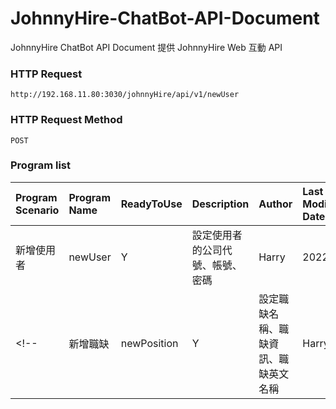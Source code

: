 # JohnnyHire-ChatBot-API-Document
JohnnyHire ChatBot API Document 提供 JohnnyHire Web 互動 API

### HTTP Request
```
http://192.168.11.80:3030/johnnyHire/api/v1/newUser
```
### HTTP Request Method
```
POST
```

### Program list
| Program Scenario| Program Name | ReadyToUse | Description | Author | Last Modify Date |
|:----------|:----------|:----------|:----------|:----------|:----------|
| 新增使用者 | newUser | Y | 設定使用者的公司代號、帳號、密碼 | Harry | 20220208 |
<!-- | 新增職缺 | newPosition | Y | 設定職缺名稱、職缺資訊、職缺英文名稱 | Harry | 20220208  -->
